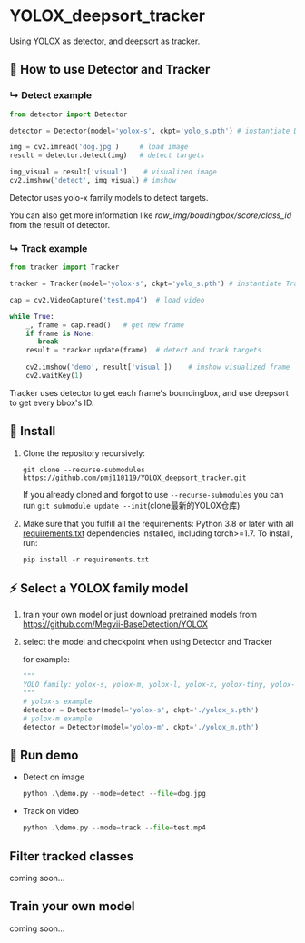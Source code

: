 # YOLOX_deepsort_tracker

Using YOLOX as detector, and deepsort as tracker.


## :tada: How to use Detector and Tracker

### &#8627; Detect example

```python
from detector import Detector

detector = Detector(model='yolox-s', ckpt='yolo_s.pth') # instantiate Detector

img = cv2.imread('dog.jpg') 	# load image
result = detector.detect(img) 	# detect targets

img_visual = result['visual'] 	 # visualized image
cv2.imshow('detect', img_visual) # imshow
```

Detector uses yolo-x family models to detect targets. 

You can also get more information like *raw_img/boudingbox/score/class_id* from the result of detector.

### &#8627; Track example

```python
from tracker import Tracker

tracker = Tracker(model='yolox-s', ckpt='yolo_s.pth') # instantiate Tracker

cap = cv2.VideoCapture('test.mp4')	# load video

while True:
    _, frame = cap.read()	# get new frame
    if frame is None:
       break
    result = tracker.update(frame)	# detect and track targets
    
    cv2.imshow('demo', result['visual'])	# imshow visualized frame
    cv2.waitKey(1)
```

Tracker uses detector to get each frame's boundingbox, and use deepsort to get every bbox's ID. 

## :art: Install

1. Clone the repository recursively:

   `git clone --recurse-submodules https://github.com/pmj110119/YOLOX_deepsort_tracker.git`

   If you already cloned and forgot to use `--recurse-submodules` you can run `git submodule update --init`(clone最新的YOLOX仓库)

2. Make sure that you fulfill all the requirements: Python 3.8 or later with all [requirements.txt](https://github.com/mikel-brostrom/Yolov5_DeepSort_Pytorch/blob/master/requirements.txt) dependencies installed, including torch>=1.7. To install, run:

   `pip install -r requirements.txt`


## :zap: Select a YOLOX family model

1. train your own model or just download pretrained models from https://github.com/Megvii-BaseDetection/YOLOX

2. select the model and checkpoint when using Detector and Tracker

   for example:

   ```python
   """
   YOLO family: yolox-s, yolox-m, yolox-l, yolox-x, yolox-tiny, yolox-nano, yolov3
   """
   # yolox-s example
   detector = Detector(model='yolox-s', ckpt='./yolox_s.pth')
   # yolox-m example
   detector = Detector(model='yolox-m', ckpt='./yolox_m.pth')
   ```

## :clap: Run demo

- Detect on image

  ```python
  python .\demo.py --mode=detect --file=dog.jpg
  ```

- Track on video

  ```python
  python .\demo.py --mode=track --file=test.mp4
  ```

## Filter tracked classes

coming soon...



## Train your own model

coming soon...